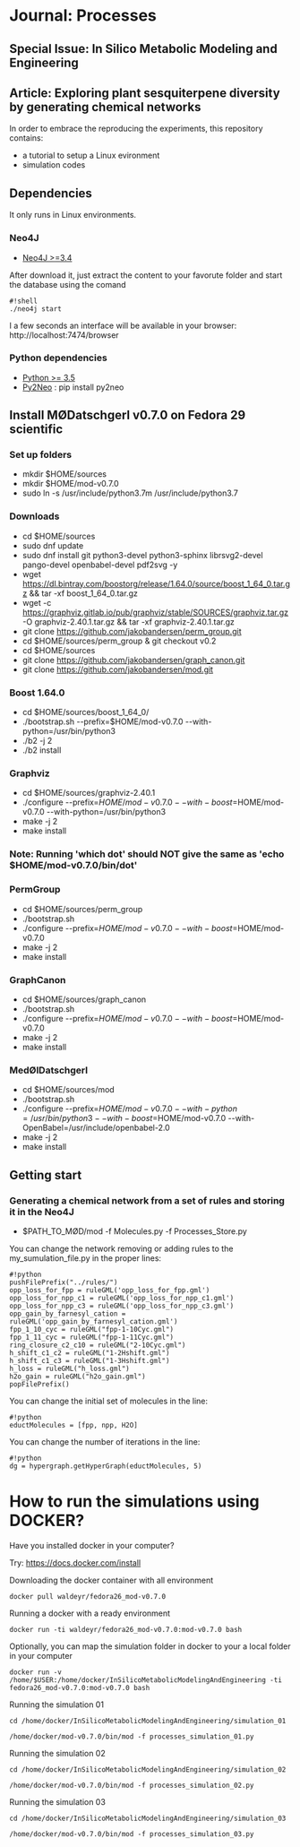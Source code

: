 # Journal: Processes 

## Special Issue: In Silico Metabolic Modeling and Engineering

## Article: Exploring plant sesquiterpene diversity by generating chemical networks

In order to embrace the reproducing the experiments, this repository contains:
* a tutorial to setup a Linux evironment 
* simulation codes

## Dependencies
It only runs in Linux environments.

### Neo4J
* [Neo4J >=3.4](https://neo4j.com/download-center)

After download it, just extract the content to your favorute folder and start the database using the comand

```
#!shell
./neo4j start
```

I a few seconds an interface will be available in your browser: http://localhost:7474/browser

### Python dependencies
* [Python >= 3.5](https://www.python.org/downloads/release/python-350/)
* [Py2Neo](https://py2neo.org/v4/) : pip install py2neo


## Install MØDatschgerl v0.7.0 on Fedora 29 scientific

### Set up folders
* mkdir $HOME/sources
* mkdir $HOME/mod-v0.7.0
* sudo ln -s /usr/include/python3.7m /usr/include/python3.7

### Downloads
* cd $HOME/sources
* sudo dnf update 
* sudo dnf install git python3-devel python3-sphinx librsvg2-devel pango-devel openbabel-devel pdf2svg -y
* wget https://dl.bintray.com/boostorg/release/1.64.0/source/boost_1_64_0.tar.gz && tar -xf boost_1_64_0.tar.gz
* wget -c https://graphviz.gitlab.io/pub/graphviz/stable/SOURCES/graphviz.tar.gz -O graphviz-2.40.1.tar.gz && tar -xf graphviz-2.40.1.tar.gz
* git clone https://github.com/jakobandersen/perm_group.git
* cd $HOME/sources/perm_group & git checkout v0.2
* cd $HOME/sources
* git clone https://github.com/jakobandersen/graph_canon.git
* git clone https://github.com/jakobandersen/mod.git


### Boost 1.64.0
* cd $HOME/sources/boost_1_64_0/
* ./bootstrap.sh --prefix=$HOME/mod-v0.7.0 --with-python=/usr/bin/python3
* ./b2 -j 2
* ./b2 install

### Graphviz
* cd $HOME/sources/graphviz-2.40.1
* ./configure --prefix=$HOME/mod-v0.7.0 --with-boost=$HOME/mod-v0.7.0 --with-python=/usr/bin/python3
* make -j 2
* make install 
### Note: Running 'which dot' should NOT give the same as 'echo $HOME/mod-v0.7.0/bin/dot'

### PermGroup
* cd $HOME/sources/perm_group
* ./bootstrap.sh
* ./configure --prefix=$HOME/mod-v0.7.0 --with-boost=$HOME/mod-v0.7.0
* make -j 2
* make install

### GraphCanon
* cd $HOME/sources/graph_canon
* ./bootstrap.sh
* ./configure --prefix=$HOME/mod-v0.7.0 --with-boost=$HOME/mod-v0.7.0
* make -j 2
* make install

### MedØlDatschgerl
* cd $HOME/sources/mod
* ./bootstrap.sh
* ./configure --prefix=$HOME/mod-v0.7.0 --with-python=/usr/bin/python3 --with-boost=$HOME/mod-v0.7.0 --with-OpenBabel=/usr/include/openbabel-2.0
* make -j 2
* make install

## Getting start

### Generating a chemical network from a set of rules and storing it in the Neo4J
* $PATH_TO_MØD/mod -f Molecules.py -f Processes_Store.py

You can change the network removing or adding rules to the my_sumulation_file.py in the proper lines:
```
#!python
pushFilePrefix("../rules/")
opp_loss_for_fpp = ruleGML('opp_loss_for_fpp.gml')
opp_loss_for_npp_c1 = ruleGML('opp_loss_for_npp_c1.gml')
opp_loss_for_npp_c3 = ruleGML('opp_loss_for_npp_c3.gml')
opp_gain_by_farnesyl_cation = ruleGML('opp_gain_by_farnesyl_cation.gml')
fpp_1_10_cyc = ruleGML("fpp-1-10Cyc.gml")
fpp_1_11_cyc = ruleGML("fpp-1-11Cyc.gml")
ring_closure_c2_c10 = ruleGML("2-10Cyc.gml")
h_shift_c1_c2 = ruleGML("1-2Hshift.gml")
h_shift_c1_c3 = ruleGML("1-3Hshift.gml")
h_loss = ruleGML("h_loss.gml")
h2o_gain = ruleGML("h2o_gain.gml")
popFilePrefix()
```

You can change the initial set of molecules in the line:
```
#!python
eductMolecules = [fpp, npp, H2O]
```

You can change the number of iterations in the line:
```
#!python
dg = hypergraph.getHyperGraph(eductMolecules, 5)
```

# How to run the simulations using DOCKER?

Have you installed docker in your computer? 

Try: https://docs.docker.com/install

Downloading the docker container with all environment

`docker pull waldeyr/fedora26_mod-v0.7.0`

Running a docker with a ready environment 

`docker run -ti waldeyr/fedora26_mod-v0.7.0:mod-v0.7.0 bash`

Optionally, you can map the simulation folder in docker to your a local folder in your computer

`docker run -v /home/$USER:/home/docker/InSilicoMetabolicModelingAndEngineering -ti fedora26_mod-v0.7.0:mod-v0.7.0 bash`

Running the simulation 01

`cd /home/docker/InSilicoMetabolicModelingAndEngineering/simulation_01`

`/home/docker/mod-v0.7.0/bin/mod -f processes_simulation_01.py`

Running the simulation 02

`cd /home/docker/InSilicoMetabolicModelingAndEngineering/simulation_02`

`/home/docker/mod-v0.7.0/bin/mod -f processes_simulation_02.py`

Running the simulation 03

`cd /home/docker/InSilicoMetabolicModelingAndEngineering/simulation_03`

`/home/docker/mod-v0.7.0/bin/mod -f processes_simulation_03.py`
